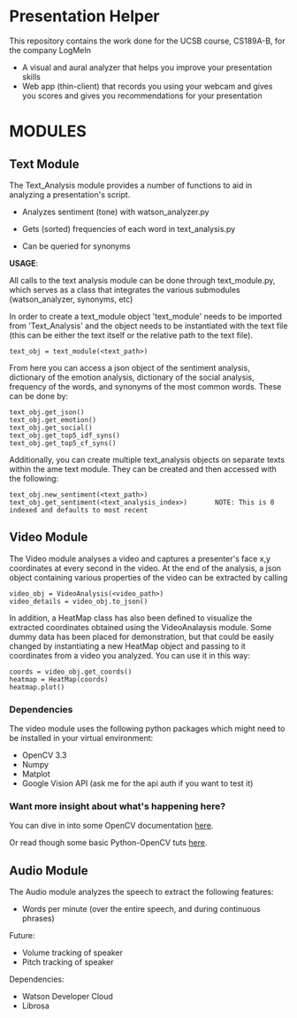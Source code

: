 # Presentation Helper
This repository contains the work done for the UCSB course, CS189A-B, for the company LogMeIn

- A visual and aural analyzer that helps you improve your presentation skills
- Web app (thin-client) that records you using your webcam and gives you scores and gives you recommendations for your presentation


# MODULES

## Text Module

The Text_Analysis module provides a number of functions to aid in analyzing a presentation's script.

- Analyzes sentiment (tone) with watson_analyzer.py

- Gets (sorted) frequencies of each word in text_analysis.py

- Can be queried for synonyms

**USAGE**:

All calls to the text analysis module can be done through text_module.py, which serves as a class that integrates the various submodules (watson_analyzer, synonyms, etc)

In order to create a text_module object 'text_module' needs to be imported from 'Text_Analysis' and the object needs to be instantiated with the text file (this can be either the text itself or the relative path to the text file).

```
text_obj = text_module(<text_path>)
```

From here you can access a json object of the sentiment analysis, dictionary of the emotion analysis, dictionary of the social analysis, frequency of the words, and synonyms of the most common words.  These can be done by:

```
text_obj.get_json()
text_obj.get_emotion()
text_obj.get_social()
text_obj.get_top5_idf_syns()
text_obj.get_top5_cf_syns()
```

Additionally, you can create multiple text_analysis objects on separate texts within the ame text module.  They can be created and then accessed with the following:

```
text_obj.new_sentiment(<text_path>)
text_obj.get_sentiment(<text_analysis_index>)		NOTE: This is 0 indexed and defaults to most recent
```

## Video Module

The Video module analyses a video and captures a presenter's face x,y coordinates at every second in the video. At the end of the analysis, a json object containing various properties of the video can be extracted by calling

```
video_obj = VideoAnalysis(<video_path>)
video_details = video_obj.to_json()
```

In addition, a HeatMap class has also been defined to visualize the extracted coordinates obtained using the VideoAnalaysis module. Some dummy data has been placed for demonstration, but that could be easily changed by instantiating a new HeatMap object and passing to it coordinates from a video you analyzed. You can use it in this way:

```
coords = video_obj.get_coords()
heatmap = HeatMap(coords)
heatmap.plot()
```

### Dependencies
The video module uses the following python packages which might need to be installed in your virtual environment:
* OpenCV 3.3
* Numpy
* Matplot
* Google Vision API (ask me for the api auth if you want to test it)

### Want more insight about what's happening here?

You can dive in into some OpenCV documentation [here](https://opencv-python-tutroals.readthedocs.io/en/latest/py_tutorials/py_video/py_lucas_kanade/py_lucas_kanade.html#lucas-kanade).

Or read though some basic Python-OpenCV tuts [here](https://pythonprogramming.net/haar-cascade-face-eye-detection-python-opencv-tutorial/?completed=/mog-background-reduction-python-opencv-tutorial/).

## Audio Module

The Audio module analyzes the speech to extract the following features:
- Words per minute (over the entire speech, and during continuous phrases)

Future:
- Volume tracking of speaker
- Pitch tracking of speaker

Dependencies:
* Watson Developer Cloud
* Librosa

